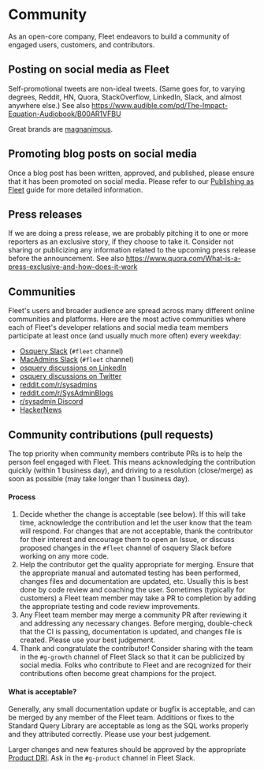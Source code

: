 # Community

As an open-core company, Fleet endeavors to build a community of engaged users, customers, and
contributors.

## Posting on social media as Fleet

Self-promotional tweets are non-ideal tweets.  (Same goes for, to varying degrees, Reddit, HN, Quora, StackOverflow, LinkedIn, Slack, and almost anywhere else.)  See also https://www.audible.com/pd/The-Impact-Equation-Audiobook/B00AR1VFBU

Great brands are [magnanimous](https://en.wikipedia.org/wiki/Magnanimity).

## Promoting blog posts on social media

Once a blog post has been written, approved, and published, please ensure that it has been promoted on social media. Please refer to our [Publishing as Fleet](https://docs.google.com/document/d/1cmyVgUAqAWKZj1e_Sgt6eY-nNySAYHH3qoEnhQusph0/edit?usp=sharing) guide for more detailed information. 

## Press releases

If we are doing a press release, we are probably pitching it to one or more reporters as an exclusive story, if they choose to take it.  Consider not sharing or publicizing any information related to the upcoming press release before the announcement.  See also https://www.quora.com/What-is-a-press-exclusive-and-how-does-it-work

## Communities

Fleet's users and broader audience are spread across many different online communities and platforms.  Here are the most active communities where each of Fleet's developer relations and social media team members participate at least once (and usually much more often) every weekday:

- [Osquery Slack](https://join.slack.com/t/osquery/shared_invite/zt-h29zm0gk-s2DBtGUTW4CFel0f0IjTEw) (`#fleet` channel)
- [MacAdmins Slack](https://www.macadmins.org/) (`#fleet` channel)
- [osquery discussions on LinkedIn](https://www.linkedin.com/search/results/all/?keywords=osquery)
- [osquery discussions on Twitter](https://twitter.com/search?q=osquery&src=typed_query)
- [reddit.com/r/sysadmins](https://www.reddit.com/r/sysadmin/)
- [reddit.com/r/SysAdminBlogs](https://www.reddit.com/r/SysAdminBlogs/)
- [r/sysadmin Discord](https://discord.gg/sysadmin)
- [HackerNews](https://news.ycombinator.com/)

## Community contributions (pull requests)

The top priority when community members contribute PRs is to help the person feel engaged with
Fleet. This means acknowledging the contribution quickly (within 1 business day), and driving to a
resolution (close/merge) as soon as possible (may take longer than 1 business day).

#### Process

1. Decide whether the change is acceptable (see below). If this will take time, acknowledge the
   contribution and let the user know that the team will respond. For changes that are not
   acceptable, thank the contributor for their interest and encourage them to open an Issue, or
   discuss proposed changes in the `#fleet` channel of osquery Slack before working on any more
   code.
2. Help the contributor get the quality appropriate for merging. Ensure that the appropriate manual
   and automated testing has been performed, changes files and documentation are updated, etc.
   Usually this is best done by code review and coaching the user. Sometimes (typically for
   customers) a Fleet team member may take a PR to completion by adding the appropriate testing and
   code review improvements.
3. Any Fleet team member may merge a community PR after reviewing it and addressing any necessary
   changes. Before merging, double-check that the CI is passing, documentation is updated, and
   changes file is created. Please use your best judgement.
4. Thank and congratulate the contributor! Consider sharing with the team in the `#g-growth` channel
   of Fleet Slack so that it can be publicized by social media. Folks who contribute to Fleet and
   are recognized for their contributions often become great champions for the project.

#### What is acceptable?

Generally, any small documentation update or bugfix is acceptable, and can be merged by any member
of the Fleet team. Additions or fixes to the Standard Query Library are acceptable as long as the
SQL works properly and they attributed correctly. Please use your best judgement.

Larger changes and new features should be approved by the appropriate [Product
DRI](./product.md#product-dris). Ask in the `#g-product` channel in Fleet Slack.

<meta name="maintainedBy" value="zwass">
